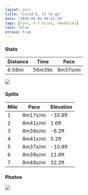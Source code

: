 ```yaml
---
layout: post
title: "Covid-6, 13 to go"
date: "2020-04-04 09:41:39"
tags: [runs, 6-7 miles, <8m45s/mi]
race: false
strava: true
---
```


### Stats

| Distance | Time | Pace |
|----------|------|------|
|6.58mi|56m39s|8m37s/mi|

<img src='https://maps.googleapis.com/maps/api/staticmap?maptype=roadmap&path=enc:oewwF~psbMIHGXHXJDDABFDAJHN^Zd@DLCLc@xAk@dAOb@Eb@{@`DSRWj@Md@Yl@AJFXHHJBRXf@jATRd@NRVr@d@PTF`@CPk@pAi@dBQp@SlA_@x@Uv@C\Vb@tAnAfBbATZp@b@x@p@tAp@LXJf@JRMJEHBTFLp@`@~@\JNNd@TXXLtAXt@^l@FzCbAlARlBr@`@BJF[vAmAhDCP@PH@XINODYj@gBHc@Pe@DYT]@BF_@AOF?HOl@CXDbAh@NBJEHMb@[~@Dn@HDg@Te@C]EEFEHARa@JCl@Fj@Rn@J`@LfAEfAXf@DdAIv@PjAA`@D^KL?^d@XJb@DZLx@L\Iv@DxBj@fCPrAh@r@PV@h@Of@A`@JtAPd@N`BlAf@Hb@Rn@RbANfA@p@MfBGr@Kj@?zDTr@C|@JbAPp@DzBBlBAt@L|BJx@Av@P|CL`@?`@ILD`AHVCpADlD\dBVFFBPDD`@H^@fBb@dAAhEXjB?~@NbA@|Bb@z@@hDb@nBF^NVBdCXl@RjB?^Hn@TRRVLRZHFn@LbAHAfAGzA]pBCrAMhBA|AKjADLNHPBLEBaAVqCH}BP{CA[Py@HEV@LM?{@EKMEKM_@OSPWFaBW]YUGc@a@YGIK_@QWEa@Le@GuA@wBa@a@AyAS{@Cg@Q_Da@iAS_CMiBUuBGmAKaBEWBoAMqAU}@Bc@HeBOy@A{@Yi@Gi@DUGwBCcAHm@Q}@MkA@i@Eg@Wa@Nu@@sAI]I}@C}@U_AHoEAgBO_A@gAMa@@u@GWB_BI]Iu@D{As@c@KWMEGWIc@i@cAo@cBWm@Cm@M{BSiA]iCO{@i@OA[SOCm@Ea@Xc@AmA]GEK]_@Q}@Dm@MkAEm@OQWGAKFo@C}@JmBCa@S]MkBKQDc@h@G?CCBWGQ?KBGD@LK?UOYo@q@{@c@[YIQ}@y@o@QAGqAcA[K}A{@y@CIIQEIKe@q@[KEYGOeBaCSSc@MISQGGMGu@KMYOMAYPODc@FGKEOk@QHo@Nm@BUCEo@YY_@EKE_@Qm@Ki@m@g@GA[a@WKk@I]OI_@EACSMUFo@Oc@FQ?OOm@_@_@O@UQNg@Ra@Vq@BUV_@?GWUG_@_@}@kAq@y@MWc@&key=AIzaSyC1MId7bFpkLXNAaYhBSTb8jLyiSqzbDtM&size=800x800&markers=color:yellow|label:S|40.75624,-73.99712&markers=color:green|label:F|40.756320000000024,-73.99779'>

### Splits

| Mile | Pace | Elevation |
|------|------|-----------|
|1|8m17s/mi|-33.8ft|
|2|8m41s/mi|1.6ft|
|3|8m39s/mi|-6.2ft|
|4|8m41s/mi|5.2ft|
|5|8m37s/mi|-10.8ft|
|6|8m39s/mi|11.8ft|
|7|8m48s/mi|32.2ft|

### Photos
<img src='https://dgtzuqphqg23d.cloudfront.net/gbq79znXFU7ueb_p8ReFKH4puWPSCsl_eJcVPR4vi9k-768x768.jpg'>
